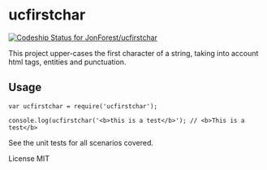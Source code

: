 # ucfirstchar

[ ![Codeship Status for JonForest/ucfirstchar](https://codeship.com/projects/71423900-37ba-0133-28e6-7214df95c63e/status?branch=master)](https://codeship.com/projects/101110)

This project upper-cases the first character of a string, taking into account html tags, entities and punctuation.

## Usage
```
var ucfirstchar = require('ucfirstchar');

console.log(ucfirstchar('<b>this is a test</b>'); // <b>This is a test</b>
```

See the unit tests for all scenarios covered.

License MIT

